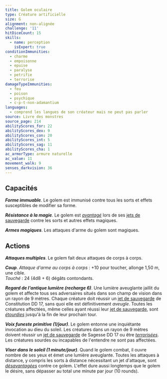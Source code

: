 ```yaml
---
title: Golem oculaire
type: Créature artificielle
size: G
alignment: non-alignée
challenge: '11'
hitDiceCount: 15
skills:
  - name: perception
    isExpert: true
conditionImmunities:
  - charme
  - empoisonne
  - epuise
  - paralyse
  - petrifie
  - terrorise
damageTypeImmunities:
  - feu
  - poison
  - psychique
  - c-p-t-non-adamantium
languages:
  - comprend les langues de son créateur mais ne peut pas parler
source: Livre des monstres
source_page: 214
abilityScores_for: 22
abilityScores_dex: 9
abilityScores_con: 20
abilityScores_int: 5
abilityScores_sag: 11
abilityScores_cha: 1
ac_armorType: armure naturelle
ac_value: 11
movement_walk: 9
senses_darkvision: 36
---
```

## Capacités
_**Forme immuable**_. Le golem est immunisé contre tous les sorts et effets susceptibles de modifier sa forme.

_**Résistance à la magie**_. Le golem est [_avantagé_](/utiliser-les-caracteristiques/#avantage-et-desavantage) lors de ses [jets de sauvegarde](/utiliser-les-caracteristiques/#jets-de-sauvegarde) contre les sorts et autres effets magiques.

_**Armes magiques**_. Les attaques d'arme du golem sont magiques.

## Actions
_**Attaques multiples**_. Le golem fait deux attaques de corps à corps.

_**Coup**_. _Attaque d'arme au corps à corps_ : +10 pour toucher, allonge 1,50 m, une cible.  
_Touché_ : 24 (4d8 + 6) dégâts contondants.

_**Regard de l'antique lumière (recharge 6)**_. Une lumière aveuglante jaillit du golem et affecte tous ses adversaires situés dans son champ de vision dans un rayon de 9 mètres. Chaque créature doit réussir un [jet de sauvegarde](/utiliser-les-caracteristiques/#jets-de-sauvegarde) de Constitution DD 17, sans quoi elle est définitivement _aveugle_. Toutes les créatures affectées, même celles ayant réussi leur [jet de sauvegarde](/utiliser-les-caracteristiques/#jets-de-sauvegarde), sont [_étourdies_](/gerer-la-sante-du-personnage/#etourdi) jusqu'à la fin de leur prochain tour.

_**Voix funeste primitive (1/jour)**_. Le golem entonne une inquiétante invocation au dieu du soleil. Les créatures dans un rayon de 9 mètres doivent réussir un [jet de sauvegarde](/utiliser-les-caracteristiques/#jets-de-sauvegarde) de Sagesse DD 17 ou être [_terrorisées_](/gerer-la-sante-du-personnage/#terrorise). Les créatures sourdes ou incapables de l'entendre ne sont pas affectées.

_**Viser dans le soleil (1 minute/jour)**_. Quand le golem combat, il ouvre nombre de ses yeux et émet une lumière aveuglante. Toutes les attaques à distance, y compris les sorts à distance nécessitant un jet d'attaque, sont [_désavantagées_](/utiliser-les-caracteristiques/#avantage-et-desavantage) contre ce golem. L'effet dure aussi longtemps que le golem le désire, sans dépasser au total une minute par jour (10 rounds).
